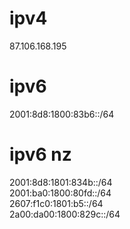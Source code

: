 # ipv4  
87.106.168.195
# ipv6  
2001:8d8:1800:83b6::/64

  
# ipv6 nz  
2001:8d8:1801:834b::/64	 
2001:ba0:1800:80fd::/64	 
2607:f1c0:1801:b5::/64	
2a00:da00:1800:829c::/64  
